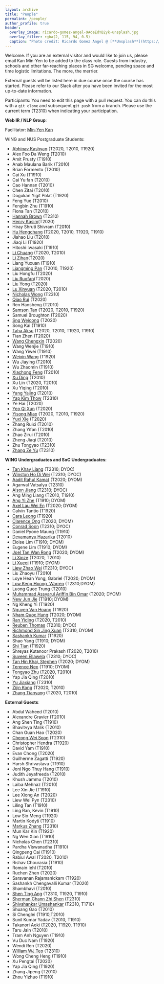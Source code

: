 ```yaml
---
layout: archive
title: "People"
permalink: /people/
author_profile: true
header:
  overlay_image: ricardo-gomez-angel-9AdeEdYB2yk-unsplash.jpg
  overlay_filter: rgba(2, 115, 94, 0.5)
  caption: "Photo credit: Ricardo Gomez Angel @ [**Unsplash**](https://unsplash.com/@rgaleriacom)"
---
```


Welcome. If you are an external visitor and would like to join us, please email Kan Min-Yen to be added to the class role. Guests from industry, schools and other far-reaching places in SG welcome, pending space and time logistic limitations. The more, the merrier.

External guests will be listed here in due course once the course has started. Please refer to our Slack after you have been invited for the most up-to-date information.

Participants: You need to edit this page with a pull request.  You can do this with a `git clone` and subsequent `git push` from a branch.  Please use the current term (T2310) when indicating your participation.

**Web IR / NLP Group**:

Facilitator: [Min-Yen Kan](http://www.comp.nus.edu.sg/~kanmy)

WING and NUS Postgraduate Students:
* [Abhinav Kashyap](https://abhinavkashyap.io/) (T2020, T2010, T1920)
* Alex Foo Da Weng (T2010)
* Amit Prusty (T1910)
* Anab Maulana Barik (T2010)
* Brian Formento (T2010)
* Cai Xu (T1910)
* Cai Yu fan (T2010)
* Cao Hannan (T2010)
* Chen Zitai (T2010)
* Dogukan Yigit Polat (T1920)
* Feng Yue (T2010)
* Fengbin Zhu (T1910)
* Fiona Tan (T2010)
* [Hannah Brown](https://hannah-aught.github.io/) (T2310)
* [Henry Kasim](https://www.linkedin.com/in/henrykasim/?originalSubdomain=sg)(T2020)
* Hiray Shruti Shivram (T2010)
* [Hu Hengchang](http://holdenhu.cn) (T2020, T2010, T1920, T1910)
* Jiahao Liu (T2010)
* Jiaqi Li (T1920)
* Hitoshi Iwasaki (T1910)
* [Li Chuang](https://www.linkedin.com/in/victorlinus/) (T2020, T2010)
* [Li Zihan](https://www.linkedin.com/in/zihan-li-nus/?originalSubdomain=sg)(T2020)
* Liang Yuxuan (T1910)
* [Liangming Pan](http://www.liangmingpan.com/) (T2010, T1920)
* Liu Hongfu (T2020)
* [Liu Ruofan](https://www.linkedin.com/in/ruofanliu/?originalSubdomain=sg)(T2020)
* [Liu Yong](https://www.linkedin.com/in/yong-liu-b1037513/?originalSubdomain=sg) (T2020)
* [Lu Xinyuan](https://github.com/XinyuanLu00) (T2020, T2010)
* [Nicholas Wong](https://nic-wong.carrd.co/) (T2310)
* [Qiao Rui](https://www.linkedin.com/in/rui-qiao/?originalSubdomain=sg) (T2020)
* Ren Hansheng (T2010)
* [Samson Tan](https://samsontmr.github.io/) (T2020, T2010, T1920)
* Samuel Broughton (T2020)
* [Sng Weicong](https://www.linkedin.com/in/weicong-sng-42456ba8/?originalSubdomain=sg) (T2020)
* Song Kai (T1910)
* [Taha Aksu](https://cuthalionn.github.io/) (T2020, T2010, T1920, T1910)
* Tian Zhen (T2020)
* [Wang Chengxin](https://www.linkedin.com/in/chengxin-wang-086304113/?originalSubdomain=sg) (T2020)
* Wang Wenjie (T1910)
* Wang Yiwei (T1910)
* [Weixin Wang](https://github.com/MottoX) (T1920)
* Wu Jiaying (T2010)
* Wu Zhaomin (T1910)
* [Xiachong Feng](http://xcfeng.net/) (T2010)
* [Xu Ding](https://sean-dingxu.github.io/) (T2010)
* Xu Lin (T2020, T2010)
* Xu Yiqing (T2010)
* [Yang Yajing](https://www.linkedin.com/in/yajing-yang-737629140/?originalSubdomain=sg) (T2010)
* [Yap Kim Thow](https://www.linkedin.com/in/kimthowyap/?originalSubdomain=sg) (T2310)
* Ye Hai (T2020)
* [Yeo Qi Xun](https://www.linkedin.com/in/yeo-qi-xun-8975a114b/?originalSubdomain=sg) (T2020)
* [Yisong Miao](https://yisong.me/) (T2020, T2010, T1920)
* [Yuxi Xie](https://www.linkedin.com/in/yuxi-xie-494265181/) (T2020)
* Zhang Ruixi (T2010)
* Zhang Yifan (T2010)
* Zhao Zirui (T2010)
* Zheng Jiaqi (T2010)
* Zhu Tongyao (T2310)
* [Zhang Ze Yu](https://www.linkedin.com/in/ze-yu-z-b9033918a/) (T2310)

**WING Undergraduates and SoC Undergraduates**:
* [Tan Khay Liang](https://github.com/khayliang) (T2310; DYOC)
* [Winston Ho Di Wei](https://github.com/winstxnhdw) (T2310; DYOC)
* [Aadit Rahul Kamat](https://www.linkedin.com/in/aaditkamat/?originalSubdomain=sg) (T2020; DYOM)
* Agarwal Vatsalya (T2310)
* [Alson Jiang](www.linkedin.com/in/alson-jiang) (T2310; DYOC)
* Ang Ming Liang (T2010, T1910)
* [Ang Yi Zhe](https://sg.linkedin.com/in/ang-yizhe) (T1910; DYOM)
* [Axel Lau Wei En](https://www.linkedin.com/in/axel-lau/?originalSubdomain=sg) (T2020; DYOM)
* Calvin Tantio (T1920)
* [Cara Leong](https://craa.co/) (T1920)
* [Clarence Ong](https://www.linkedin.com/in/clarenceong97/?originalSubdomain=sg) (T2020; DYOM)
* [Conrad Soon](https://conradsoon.me) (T2310; DYOC)
* Daniel Pyone Maung (T1910)
* [Devamanyu Hazarika](https://devamanyu.com/) (T2010)
* Eloise Lim (T1910; DYOM)
* Eugene Lim (T1910; DYOM)
* [Joel Tan Wan Rong](https://www.linkedin.com/in/joeltanwr/?originalSubdomain=sg) (T2020; DYOM)
* [Li Xinze](https://github.com/lixinze777) (T2020, T2010)
* [Li Xueqi](https://www.linkedin.com/in/xueqi-li/?originalSubdomain=sg) (T1910; DYOM)
* [Liew Zhao Wei](https://github.com/zwliew/) (T2310; DYOC)
* Liu Zhaoyu (T2010)
* Loye Hean Yong, Gabriel (T2020; DYOM)
* [Low Keng Hoong, Warren](https://github.com/DESU-CLUB/cs6101.git) (T2310;DYOM)
* Luong Quoc Trung (T2010)
* [Muhammad Assyarul Ariffin Bin Omar](https://www.linkedin.com/in/muhd-assyarul-ariffin-bin-omar/?originalSubdomain=sg) (T2020; DYOM)
* [New Jun Jie](https://www.jetnew.io/) (T1910; DYOM)
* Ng Kheng Yi (T1920)
* [Nguyen Van Hoang](https://ngnvnhng.github.io/) (T1920)
* [Nham Quoc Hung](https://www.linkedin.com/in/quoc-hung-nham/?originalSubdomain=sg) (T2020; DYOM)
* [Ran Yiding](https://sg.linkedin.com/in/ran-yiding) (T2020, T2010)
* [Reuben Thomas](https://github.com/reuben-thomas) (T2310; DYOC)
* [Richmond Sin Jing Xuan](https://www.linkedin.com/in/richmondsin) (T2310, DYOM)
* [Sashankh Kumar](https://www.linkedin.com/in/sashankh-kumar/?originalSubdomain=sg) (T1920)
* Shao Yang (T1910; DYOM)
* [Shi Tian](https://www.linkedin.com/in/shi-tian/?originalSubdomain=sg) (T1920)
* Shreyas Kutanoor Prakash (T2020, T2010)
* [Suveen Ellawela](https://www.linkedin.com/in/suveen-ellawela/) (T2310; DYOC)
* [Tan Hin Khai, Stephen](https://www.linkedin.com/in/stephen-tan-hin-khai/?originalSubdomain=sg) (T2020; DYOM)
* [Terence Neo](https://www.linkedin.com/in/terencenyy/?originalSubdomain=sg) (T1910; DYOM)
* [Tongyao Zhu](https://sg.linkedin.com/in/tongyao-zhu) (T2020, T2010)
* Yap Jia Qing (T2010)
* [Yu Jiaxiang](https://litone01.github.io) (T2310)
* [Zijin Kong](https://www.linkedin.com/in/zijin-kong-108b48160/?originalSubdomain=sg) (T2020, T2010)
* [Zhang Tianyang](https://www.linkedin.com/in/zhang-tianyang/?originalSubdomain=sg) (T2020, T2010)

**External Guests**:
* Abdul Waheed (T2010)
* Alexandre Gravier (T2010)
* Ang Shen Ting (T1910)
* Bhavitvya Malik (T2010)
* Chan Guan Hao (T2020)
* [Cheong Wei Soon](https://www.linkedin.com/in/weisooncheong/?originalSubdomain=sg) (T2310)
* Christopher Hendra (T1920)
* David Yam (T1910)
* Evan Chong (T2020)
* Guilherme Zagatti (T1920)
* Harsh Shrivastava (T1910)
* Joni Ngo Thuy Hang (T1910)
* Judith Jeyafreeda (T2010)
* Khush Jammu (T2010)
* Laiba Mehnaz (T2010)
* Lee Xin Jie (T1910)
* Lee Xiong An (T2020)
* Liew Wei Pyn (T2310)
* Liling Tan (T1910)
* Ling Ran, Kevin (T1910)
* Low Sio Meng (T1920)
* Martin Kodyš (T1910)
* [Markus Zhang](https://twitter.com/photon_mz) (T2310)
* Mun Kar Kin (T1920)
* Ng Wen Xian (T1910)
* Nicholas Chen (T2310)
* Pardha Viswanadha (T1910) 
* Qingpeng Cai (T1910)
* Rabiul Awal (T2020, T2010)
* Rishav Chourasia (T1910)
* Romain Iehl (T2010)
* Ruchen Zhen (T2020)
* Saravanan Rajamanickam (T1920)
* Sashankh Chengavalli Kumar (T2020)
* Shambhavi (T2010)
* [Shen Ting Ang](https://linktr.ee/shenting) (T2310, T1920, T1910)
* [Sherman Chann Zhi Shen](https://github.com/152334H) (T2310)
* [Shivshankar Umashankar](https://www.linkedin.com/in/shivshankarumashankar) (T2310, T1710)
* Shuang Gao (T2010)
* Si Chenglei (T1910,T2010)
* Sunil Kumar Yadav (T2010, T1910)
* Takanori Aoki (T2020, T1920, T1910)
* Taru Jain (T2010)
* Tram Anh Nguyen (T1910)
* Vu Duc Nam (T1920)
* Wendi Ren (T2020)
* [William WJ Teo](https://www.william-teo.com) (T2310)
* Wong Cheng Heng (T1910)
* Xu Pengtai (T2020)
* Yap Jia Qing (T1920)
* Zhang Jipeng (T2010)
* Zhou Yizhuo (T1910)
